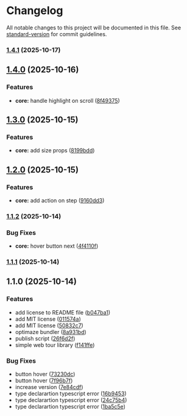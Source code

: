 # Changelog

All notable changes to this project will be documented in this file. See [standard-version](https://github.com/conventional-changelog/standard-version) for commit guidelines.

### [1.4.1](https://github.com/firlyafriansyah/tourin-web/compare/v1.4.0...v1.4.1) (2025-10-17)

## [1.4.0](https://github.com/firlyafriansyah/tourin-web/compare/v1.3.0...v1.4.0) (2025-10-16)


### Features

* **core:** handle highlight on scroll ([8f49375](https://github.com/firlyafriansyah/tourin-web/commit/8f49375c695e96c5630dfcc277f057fd8d78e636))

## [1.3.0](https://github.com/firlyafriansyah/tourin-web/compare/v1.2.0...v1.3.0) (2025-10-15)


### Features

* **core:** add size props ([8199bdd](https://github.com/firlyafriansyah/tourin-web/commit/8199bddcf537c35092c87b28e1df47727a674ce8))

## [1.2.0](https://github.com/firlyafriansyah/tourin-web/compare/v1.1.2...v1.2.0) (2025-10-15)


### Features

* **core:** add action on step ([9160dd3](https://github.com/firlyafriansyah/tourin-web/commit/9160dd38ba68081e94d774fb0c852b1bc3f13cdc))

### [1.1.2](https://github.com/firlyafriansyah/tourin-web/compare/v1.1.1...v1.1.2) (2025-10-14)


### Bug Fixes

* **core:** hover button next ([4f4110f](https://github.com/firlyafriansyah/tourin-web/commit/4f4110f5796be95ecb34857cdb016379cf7959bc))

### [1.1.1](https://github.com/firlyafriansyah/tourin-web/compare/v1.1.0...v1.1.1) (2025-10-14)

## 1.1.0 (2025-10-14)


### Features

* add license to README file ([b047ba1](https://github.com/firlyafriansyah/tourin-web/commit/b047ba18cd26c7471e03bc0ae28f890396799f4e))
* add MIT license ([011574a](https://github.com/firlyafriansyah/tourin-web/commit/011574aceffd03c690b2556213d4ad70823dc4f8))
* add MIT license ([50832c7](https://github.com/firlyafriansyah/tourin-web/commit/50832c70a23e0d4b4e6240876db39e0a8afa393b))
* optimaze bundler ([8a931bd](https://github.com/firlyafriansyah/tourin-web/commit/8a931bdc99ffefad27ce18a0540e9d2c024c6ee7))
* publish script ([26f6d2f](https://github.com/firlyafriansyah/tourin-web/commit/26f6d2f0779a82c1423635d440974586d02e27af))
* simple web tour library ([f141ffe](https://github.com/firlyafriansyah/tourin-web/commit/f141ffea5326e3f0fa489ed281d96a9889000fa9))


### Bug Fixes

* button hover ([73230dc](https://github.com/firlyafriansyah/tourin-web/commit/73230dcacfce51b086187493ae924bc0186fa498))
* button hover ([7f96b7f](https://github.com/firlyafriansyah/tourin-web/commit/7f96b7f78779191a0e4b0c55ac4b11b4dc3987fe))
* increase version ([7e84cdf](https://github.com/firlyafriansyah/tourin-web/commit/7e84cdfba36cea4f268bcb616713c5a7dd286e6a))
* type declarartion typescript error ([16b9453](https://github.com/firlyafriansyah/tourin-web/commit/16b9453160a9f0aeaa3c9e183402e3c670ec46bf))
* type declarartion typescript error ([24c75b4](https://github.com/firlyafriansyah/tourin-web/commit/24c75b440881b44d71e203fcee02e4d7873bf809))
* type declarartion typescript error ([1ba5c5e](https://github.com/firlyafriansyah/tourin-web/commit/1ba5c5e4a2cfe8e532455b7f39edcaa5f9f76000))
